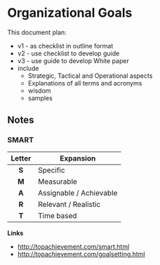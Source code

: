 # Organizational Goals

This document plan:
- v1 -  as checklist in outline format
- v2 - use checklist to develop guide
- v3 - use guide to develop White paper
- include
	- Strategic, Tactical and Operational aspects
	- Explanations of all terms and acronyms
	- wisdom
	- samples

## Notes

### SMART
| Letter |        Expansion        |
|:------:| ----------------------- |
| **S**  | Specific                |
| **M**  | Measurable              |
| **A**  | Assignable / Achievable |
| **R**  | Relevant / Realistic    |
| **T**  | Time based              |

**Links**
- http://topachievement.com/smart.html
- http://topachievement.com/goalsetting.html
